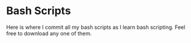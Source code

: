 # Bash Scripts

Here is where I commit all my bash scripts as I learn bash scripting. Feel free to download any one of them.
